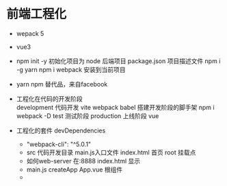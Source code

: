 # 前端工程化


- wepack 5
- vue3
- npm init -y
    初始化项目为 node 后端项目  package.json 项目描述文件
    npm i -g yarn
    npm i webpack 安装到当前项目
- yarn 
    npm 替代品，来自facebook
- 工程化在代码的开发阶段    
    development 代码开发    vite webpack babel 搭建开发阶段的脚手架
        npm i webpack -D
    test        测试阶段
    production  上线阶段    vue

- 工程化的套件 devDependencies
    - "webpack-cli": "^5.0.1"
    - src 代码开发目录
        main.js入口文件
        index.html 首页 root 挂载点
    - 如何web-server 在:8888 index.html 显示
    - main.js
        createApp App.vue 根组件
    - 
